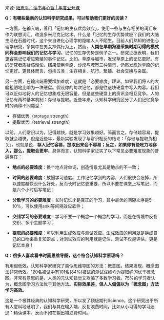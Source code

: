来源: [阳志平：读书与心智 | 年度公开课](http://mp.weixin.qq.com/s?__biz=MzA4ODM4ODQ3MQ==&mid=402311756&idx=1&sn=b20a86086e655845884fc5f12506fc86&scene=0#wechat_redirect)

**Q：有哪些最新的认知科学研究成果，可以帮助我们更好的阅读？**

一方面，在输入端，善用「记忆的生存优势效应」，使用一些与生存相关的词汇来作为联想词汇，改造多米尼克记忆术。什么是「记忆的生存优势效应？我们的大脑生活在石器时代，这个来自进化心理学的隐喻人人不陌生。目前人们熟知的进化心理学研究，多集中在男女择偶行为上。然而，**人类在早期狩猎采集时期习得的模式同样会影响我们的记忆与学习**。记忆的生存优势是例子之一。研究证据表明，我们更容易记忆增进繁殖的事件记忆。比如，草原与城市，发现草原上的记忆更好。有的研究者质疑该理论，结果使用草原、沙漠与城市三种情景，仍然发现对草原的记忆更好。更具体而言，包括五类：生存相关、航行、繁殖、社会交换与亲属。

另一方面，在输出端需要增加难度，这就是「必要难度」理论。如果我们将人的大脑粗陋地比喻为一块硬盘。假设你的每次记忆，都是往这块硬盘中写入内容。我们可以近似地将人的记忆想象成无限容量，但是这些硬盘上的资讯会相互竞争。人的记忆有两种基本机制：存储与提取。近些年来，认知科学研究区分了人们记忆竞争时的两种不同类型：

+ 存储优势（storage strength）
+ 提取优势（retrieval strength）

以前，人们常识以为，记得越快，就是学习效果越好。简而言之，存储越容易，提取就会越快。但是近些年，最新实验发现了与常识相反的结论：「存储与提取负相关」。也就是说，**存入记忆容易，提取出来会不容易；反之，如果你有些吃力地存入，那么，提取会更牢**。具体而言，认知科学家证实了以下常见必要难度现象的普遍存在：

+ **地点的必要难度**：换个地点背单词，创造情景尤其是地点的不一致；

+ **时间的必要难度**：放慢学习速度。工作记忆学到的内容，人们很快会忘掉，所以速度越快没什么好处，反而长时记忆更重要，所以不要在课堂上写笔记，而是六个小时后写笔记；

+ **分散学习的必要难度**：长时记忆才是真正的学习，其中最优的间隔次序是5-10%，可以使用anki等间隔效应软件；

+ **交错学习的必要难度**：学习不要一个概念一个概念的学习，而是在情境中反复交织、多个主题学习；

+ **提取的必要难度**：可以利用生成效应与测试效应。生成效应的利用就是换成自己的口吻来重复知识点；对测试效应的利用就是记住，测试不仅是评估，更是记忆本身！


**Q：很多人喜欢看书时画思维导图，这个符合认知科学原理吗？**

有用但低效。认知科学家研究了类似思维导图的方法：概念图。结果发现，概念图法非常低效。120名被试中有101名(84%)被试的测试成绩均为提取练习优于概念图。非常有意思的是，人类的元认知错觉又欺骗了多数学习者。75%的学习者认为，概念图学习方法优于其他方法。**实际效果差，但人人偏偏以为「概念图」方法学习高效。**

这是一个极其经典的认知科学研究，所以发了顶级期刊Science。这个研究出乎所有人意料地证明了，我们与其在输入端，反复浪费时间，比如从小习得的学习迷思：精读课本，反而不如在输出端浪费时间。
